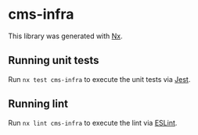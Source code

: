 # cms-infra

This library was generated with [Nx](https://nx.dev).

## Running unit tests

Run `nx test cms-infra` to execute the unit tests via [Jest](https://jestjs.io).

## Running lint

Run `nx lint cms-infra` to execute the lint via [ESLint](https://eslint.org/).
